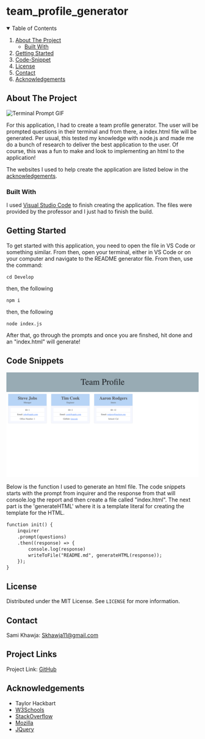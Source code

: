 # team_profile_generator

<!-- TABLE OF CONTENTS -->
<details open="open">
  <summary>Table of Contents</summary>
  <ol>
    <li>
      <a href="#about-the-project">About The Project</a>
      <ul>
        <li><a href="#built-with">Built With</a></li>
      </ul>
    </li>
    <li>
      <a href="#getting-started">Getting Started</a>
    </li>
    <li><a href="#code-snippet">Code-Snippet</a></li>
    <li><a href="#license">License</a></li>
    <li><a href="#contact">Contact</a></li>
    <li><a href="#acknowledgements">Acknowledgements</a></li>
  </ol>
</details>



<!-- ABOUT THE PROJECT -->
## About The Project

![Terminal Prompt GIF](https://media.giphy.com/media/uUh514IlnzSCDfbQyy/giphy.gif)

For this application, I had to create a team profile generator. The user will be prompted questions in their terminal and from there, a index.html file will be generated. Per usual, this tested my knowledge with node.js and made me do a bunch of research to deliver the best application to the user. Of course, this was a fun to make and look to implementing an html to the application!

The websites I used to help create the application are listed below in the <a href="#acknowledgements">acknowledgements</a>.

### Built With

I used <a href="https://code.visualstudio.com/">Visual Studio Code</a> to finish creating the application. The files were provided by the professor and I just had to finish the build.


<!-- GETTING STARTED -->
## Getting Started

To get started with this application, you need to open the file in VS Code or something similar. From then, open your terminal, either in VS Code or on your computer and navigate to the README generator file. From then, use the command:
```
cd Develop
```
then, the following
```
npm i
```
then, the following
```
node index.js
```
After that, go through the prompts and once you are finshed, hit done and an "index.html" will generate!


<!-- USAGE EXAMPLES -->
## Code Snippets

<img src="./assets/images/webpage.png" alt="Terminal with propmts">

Below is the function I used to generate an html file. The code snippets starts with the prompt from inquirer and the response from that will console.log the report and then create a file called "index.html". The next part is the 'generateHTML' where it is a template literal for creating the template for the HTML.
```
function init() {
    inquirer
    .prompt(questions)
    .then((response) => {
        console.log(response)
        writeToFile("README.md", generateHTML(response));
    });
}
```


<!-- LICENSE -->
## License

Distributed under the MIT License. See `LICENSE` for more information.



<!-- CONTACT -->
## Contact
Sami Khawja: Skhawja11@gmail.com


## Project Links
Project Link: [GitHub](https://github.com/samikhawja/team_profile_generator)



<!-- ACKNOWLEDGEMENTS -->
## Acknowledgements
* Taylor Hackbart
* [W3Schools](https://www.w3schools.com/)
* [StackOverflow](https://stackoverflow.com/)
* [Mozilla](https://developer.mozilla.org/en-US/docs/Web/JavaScript)
* [JQuery](https://jquery.com/)